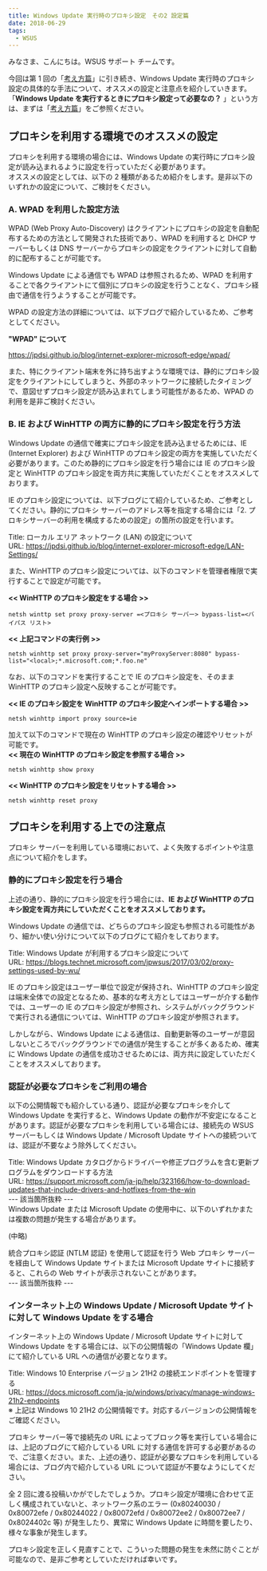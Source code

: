 ```yaml
---
title: Windows Update 実行時のプロキシ設定　その2 設定篇
date: 2018-06-29
tags:
  - WSUS
---
```


みなさま、こんにちは。WSUS サポート チームです。

今回は第 1 回の「[考え方篇](https://jpmem.github.io/blog/wsus/2018-06-29_01/)」に引き続き、Windows Update 実行時のプロキシ設定の具体的な手法について、オススメの設定と注意点を紹介していきます。  
「**Windows Update を実行するときにプロキシ設定って必要なの？** 」という方は、まずは「[考え方篇](https://jpmem.github.io/blog/wsus/2018-06-29_01/)」をご参照ください。

## プロキシを利用する環境でのオススメの設定

プロキシを利用する環境の場合には、Windows Update の実行時にプロキシ設定が読み込まれるように設定を行っていただく必要があります。  
オススメの設定としては、以下の 2 種類があるため紹介をします。是非以下のいずれかの設定について、ご検討をください。

### A. WPAD を利用した設定方法

WPAD (Web Proxy Auto-Discovery) はクライアントにプロキシの設定を自動配布するための方法として開発された技術であり、WPAD を利用すると DHCP サーバーもしくは DNS サーバーからプロキシの設定をクライアントに対して自動的に配布することが可能です。

Windows Update による通信でも WPAD は参照されるため、WPAD を利用することで各クライアントにて個別にプロキシの設定を行うことなく、プロキシ経由で通信を行うようすることが可能です。

WPAD の設定方法の詳細については、以下ブログで紹介しているため、ご参考としてください。

**"WPAD" について**

https://jpdsi.github.io/blog/internet-explorer-microsoft-edge/wpad/

また、特にクライアント端末を外に持ち出すような環境では、静的にプロキシ設定をクライアントにしてしまうと、外部のネットワークに接続したタイミングで、意図せずプロキシ設定が読み込まれてしまう可能性があるため、WPAD の利用を是非ご検討ください。

### B. IE および WinHTTP の両方に静的にプロキシ設定を行う方法

Windows Update の通信で確実にプロキシ設定を読み込ませるためには、IE (Internet Explorer) および WinHTTP のプロキシ設定の両方を実施していただく必要があります。このため静的にプロキシ設定を行う場合には IE のプロキシ設定と WinHTTP のプロキシ設定を両方共に実施していただくことをオススメしております。

IE のプロキシ設定については、以下ブログにて紹介しているため、ご参考としてください。静的にプロキシ サーバーのアドレス等を指定する場合には「2. プロキシサーバーの利用を構成するための設定」の箇所の設定を行います。

Title: ローカル エリア ネットワーク (LAN) の設定について  
URL: https://jpdsi.github.io/blog/internet-explorer-microsoft-edge/LAN-Settings/

また、WinHTTP のプロキシ設定については、以下のコマンドを管理者権限で実行することで設定が可能です。

**<< WinHTTP のプロキシ設定をする場合 >>**

```
netsh winttp set proxy proxy-server =<プロキシ サーバー> bypass-list=<バイパス リスト>
```

**<< 上記コマンドの実行例 >>**

```
netsh winhttp set proxy proxy-server="myProxyServer:8080" bypass-list="<local>;*.microsoft.com;*.foo.ne"
```

なお、以下のコマンドを実行することで IE のプロキシ設定を、そのまま WinHTTP のプロキシ設定へ反映することが可能です。

**<< IE のプロキシ設定を WinHTTP のプロキシ設定へインポートする場合 >>**

```
netsh winhttp import proxy source=ie
```

加えて以下のコマンドで現在の WinHTTP のプロキシ設定の確認やリセットが可能です。  
**<< 現在の WinHTTP のプロキシ設定を参照する場合 >>**

```
netsh winhttp show proxy
```

**<< WinHTTP のプロキシ設定をリセットする場合 >>**

```
netsh winhttp reset proxy
```

## プロキシを利用する上での注意点

プロキシ サーバーを利用している環境において、よく失敗するポイントや注意点について紹介をします。

### 静的にプロキシ設定を行う場合

上述の通り、静的にプロキシ設定を行う場合には、**IE および WinHTTP のプロキシ設定を両方共にしていただくことをオススメしております。**

Windows Update の通信では、どちらのプロキシ設定も参照される可能性があり、細かい使い分けについて以下のブログにて紹介をしております。

Title: Windows Update が利用するプロキシ設定について  
URL: https://blogs.technet.microsoft.com/jpwsus/2017/03/02/proxy-settings-used-by-wu/

IE のプロキシ設定はユーザー単位で設定が保持され、WinHTTP のプロキシ設定は端末全体での設定となるため、基本的な考え方としてはユーザーが介する動作では、ユーザーの IE のプロキシ設定が参照され、システムがバックグラウンドで実行される通信については、WinHTTP のプロキシ設定が参照されます。

しかしながら、Windows Update による通信は、自動更新等のユーザーが意図しないところでバックグラウンドでの通信が発生することが多くあるため、確実に Windows Update の通信を成功させるためには、両方共に設定していただくことをオススメしております。

### 認証が必要なプロキシをご利用の場合

以下の公開情報でも紹介している通り、認証が必要なプロキシを介して Windows Update を実行すると、Windows Update の動作が不安定になることがあります。認証が必要なプロキシを利用している場合には、接続先の WSUS サーバーもしくは Windows Update / Microsoft Update サイトへの接続ついては、認証が不要なよう除外してください。

Title: Windows Update カタログからドライバーや修正プログラムを含む更新プログラムをダウンロードする方法  
URL: https://support.microsoft.com/ja-jp/help/323166/how-to-download-updates-that-include-drivers-and-hotfixes-from-the-win  
--- 該当箇所抜粋 ---  
Windows Update または Microsoft Update の使用中に、以下のいずれかまたは複数の問題が発生する場合があります。

(中略)

統合プロキシ認証 (NTLM 認証) を使用して認証を行う Web プロキシ サーバーを経由して Windows Update サイトまたは Microsoft Update サイトに接続すると、これらの Web サイトが表示されないことがあります。  
--- 該当箇所抜粋 ---

### インターネット上の Windows Update / Microsoft Update サイトに対して Windows Update をする場合

インターネット上の Windows Update / Microsoft Update サイトに対して Windows Update をする場合には、以下の公開情報の「Windows Update 欄」にて紹介している URL への通信が必要となります。

Title: Windows 10 Enterprise バージョン 21H2 の接続エンドポイントを管理する  
URL: https://docs.microsoft.com/ja-jp/windows/privacy/manage-windows-21h2-endpoints  
※ 上記は Windows 10 21H2 の公開情報です。対応するバージョンの公開情報をご確認ください。

プロキシ サーバー等で接続先の URL によってブロック等を実行している場合には、上記のブログにて紹介している URL に対する通信を許可する必要があるので、ご注意ください。また、上述の通り、認証が必要なプロキシを利用している場合には、ブログ内で紹介している URL について認証が不要なようにしてください。

全 2 回に渡る投稿いかがでしたでしょうか。プロキシ設定が環境に合わせて正しく構成されていないと、ネットワーク系のエラー (0x80240030 / 0x80072efe / 0x80244022 / 0x80072efd / 0x80072ee2 / 0x80072ee7 / 0x8024402c 等) が発生したり、異常に Windows Update に時間を要したり、様々な事象が発生します。

プロキシ設定を正しく見直すことで、こういった問題の発生を未然に防ぐことが可能なので、是非ご参考としていただければ幸いです。
